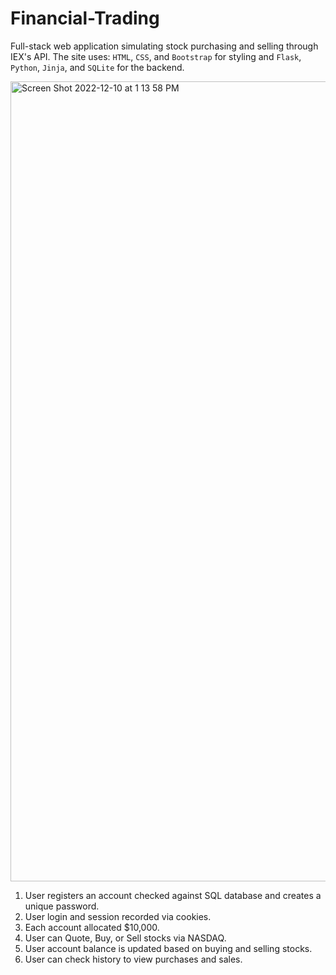 # Financial-Trading
Full-stack web application simulating stock purchasing and selling through IEX's API. The site uses: `HTML`, `CSS`, and `Bootstrap` for styling and `Flask`, `Python`, `Jinja`, and `SQLite` for the backend.

<img width="1280" alt="Screen Shot 2022-12-10 at 1 13 58 PM" src="https://user-images.githubusercontent.com/105305546/206869911-f0907c09-5708-450f-95f9-a5ef28fd8e89.png">

1. User registers an account checked against SQL database and creates a unique password.
2. User login and session recorded via cookies.
3. Each account allocated $10,000.
4. User can Quote, Buy, or Sell stocks via NASDAQ.
5. User account balance is updated based on buying and selling stocks.
6. User can check history to view purchases and sales.
